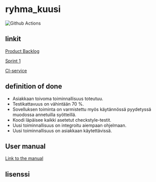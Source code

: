 # ryhma_kuusi

![Github Actions](https://github.com/LindaJT/ryhma_kuusi/workflows/Java%20CI%20with%20Gradle/badge.svg)

## linkit

[Product Backlog](https://docs.google.com/spreadsheets/d/1RO2MffWArJQC46bIBxDrssFFNXkhuvTwhy_IlThdQgs/edit?ts=5fb5358b#gid=0)

[Sprint 1](https://docs.google.com/spreadsheets/d/1RO2MffWArJQC46bIBxDrssFFNXkhuvTwhy_IlThdQgs/edit?ts=5fb5358b#gid=1820141540)

[CI-service](https://github.com/LindaJT/ryhma_kuusi/actions)

## definition of done

- Asiakkaan toivoma toiminnallisuus toteutuu.
- Testikattavuus on vähintään 70 %.
- Sovelluksen toiminta on varmistettu myös käytännössä pyydetyssä muodossa annetuilla syötteillä.
- Koodi läpäisee kaikki asetetut checkstyle-testit.
- Uusi toiminnallisuus on integroitu aiempaan ohjelmaan.
- Uusi toiminnallisuus on asiakkaan käytettävissä.

## User manual

[Link to the manual](https://github.com/LindaJT/ryhma_kuusi/blob/main/MANUAL.md)

## lisenssi
